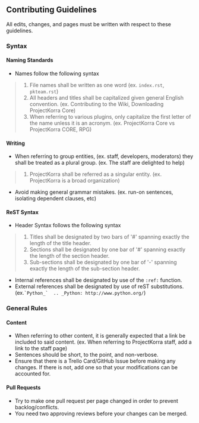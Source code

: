## Contributing Guidelines
All edits, changes, and pages must be written with respect to these guidelines.
### Syntax

#### Naming Standards
* Names follow the following syntax
> 1. File names shall be written as one word (ex. `index.rst`, `pkteam.rst`)
> 2. All headers and titles shall be capitalized given general English convention. (ex. Contributing to the Wiki, Downloading ProjectKorra Core)
> 3. When referring to various plugins, only capitalize the first letter of the name unless it is an acronym. (ex. ProjectKorra Core vs ProjectKorra CORE, RPG)

#### Writing
* When referring to group entities, (ex. staff, developers, moderators) they shall be treated as a plural group. (ex. The staff are delighted to help)
> 1. ProjectKorra shall be referred as a singular entity. (ex. ProjectKorra is a broad organization)
* Avoid making general grammar mistakes. (ex. run-on sentences, isolating dependent clauses, etc)

#### ReST Syntax
* Header Syntax follows the following syntax
> 1. Titles shall be designated by two bars of '#' spanning exactly the length of the title header.
> 2. Sections shall be designated by one bar of '#' spanning exactly the length of the section header.
> 3. Sub-sections shall be designated by one bar of '-' spanning exactly the length of the sub-section header.
* Internal references shall be designated by use of the `:ref:` function.
* External references shall be designated by use of reST substitutions. (ex.``` `Python_`  .. _Python: http://www.python.org/ ```)

### General Rules

#### Content
* When referring to other content, it is generally expected that a link be included to said content. (ex. When referring to ProjectKorra staff, add a link to the staff page)
* Sentences should be short, to the point, and non-verbose.
* Ensure that there is a Trello Card/GitHub Issue before making any changes. If there is not, add one so that your modifications can be accounted for.

#### Pull Requests
* Try to make one pull request per page changed in order to prevent backlog/conflicts.
* You need two approving reviews before your changes can be merged.
